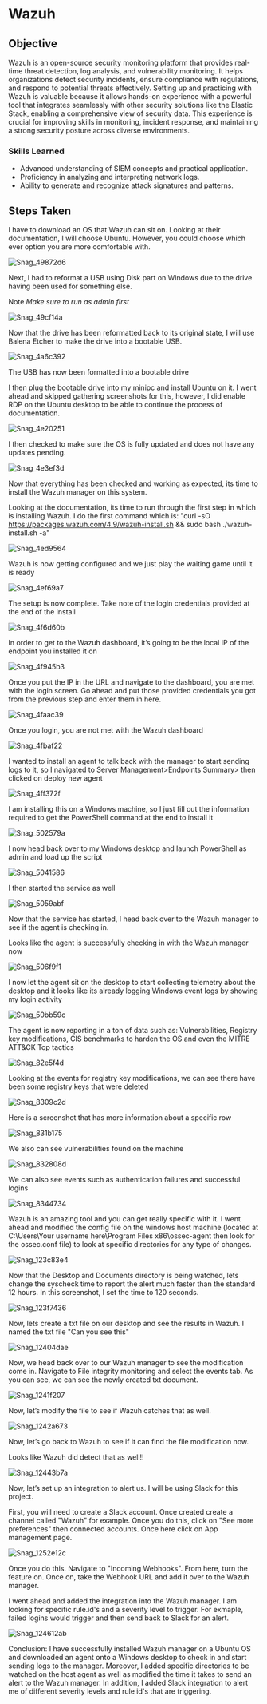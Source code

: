 # Wazuh

## Objective

Wazuh is an open-source security monitoring platform that provides real-time threat detection, log analysis, and vulnerability monitoring. It helps organizations detect security incidents, ensure compliance with regulations, and respond to potential threats effectively. Setting up and practicing with Wazuh is valuable because it allows hands-on experience with a powerful tool that integrates seamlessly with other security solutions like the Elastic Stack, enabling a comprehensive view of security data. This experience is crucial for improving skills in monitoring, incident response, and maintaining a strong security posture across diverse environments.

### Skills Learned

- Advanced understanding of SIEM concepts and practical application.
- Proficiency in analyzing and interpreting network logs.
- Ability to generate and recognize attack signatures and patterns.



## Steps Taken

I have to download an OS that Wazuh can sit on. Looking at their documentation, I will choose Ubuntu. However, you could choose which ever option you are more comfortable with.

![Snag_49872d6](https://github.com/user-attachments/assets/ae7d7fc1-0c0c-4a00-8a00-ade5b88f3cfe)


Next, I had to reformat a USB using Disk part on Windows due to the drive having been used for something else. 

Note *Make sure to run as admin first*

![Snag_49cf14a](https://github.com/user-attachments/assets/dc62b5a7-8bf3-4b4d-ba2d-d8a36c06fc9f)

Now that the drive has been reformatted back to its original state, I will use Balena Etcher to make the drive into a bootable USB. 

![Snag_4a6c392](https://github.com/user-attachments/assets/dbb80c89-8015-42b3-83d5-c4e9c7ea372d)


The USB has now been formatted into a bootable drive


I then plug the bootable drive into my minipc and install Ubuntu on it. I went ahead and skipped gathering screenshots for this, however, I did enable RDP on the Ubuntu desktop to be able to continue the process of documentation. 

![Snag_4e20251](https://github.com/user-attachments/assets/894bfaad-180d-4cbf-8832-4659d3c1fb58)

I then checked to make sure the OS is fully updated and does not have any updates pending. 

![Snag_4e3ef3d](https://github.com/user-attachments/assets/150d911e-1328-4e38-b24c-36225a998762)

Now that everything has been checked and working as expected, its time to install the Wazuh manager on this system. 

Looking at the documentation, its time to run through the first step in which is installing Wazuh. I do the first command which is: "curl -sO https://packages.wazuh.com/4.9/wazuh-install.sh && sudo bash ./wazuh-install.sh -a"

![Snag_4ed9564](https://github.com/user-attachments/assets/be11fd92-c2c2-43ab-a5b7-c7085f10b778)

Wazuh is now getting configured and we just play the waiting game until it is ready

![Snag_4ef69a7](https://github.com/user-attachments/assets/6024217d-c012-414c-aac8-398a2095b39d)

The setup is now complete. Take note of the login credentials provided at the end of the install 

![Snag_4f6d60b](https://github.com/user-attachments/assets/850d05db-3637-4549-9cc4-58796ef752b3)

In order to get to the Wazuh dashboard, it’s going to be the local IP of the endpoint you installed it on

![Snag_4f945b3](https://github.com/user-attachments/assets/6b8406a2-c8c2-420f-832f-b1eb9859bf1f)

Once you put the IP in the URL and navigate to the dashboard, you are met with the login screen. Go ahead and put those provided credentials you got from the previous step and enter them in here. 

![Snag_4faac39](https://github.com/user-attachments/assets/3a6ba18a-60af-46be-ba93-bda0b93df1ac)

Once you login, you are not met with the Wazuh dashboard

![Snag_4fbaf22](https://github.com/user-attachments/assets/abe7ee27-f732-4525-bd66-7b95929edcb8)

I wanted to install an agent to talk back with the manager to start sending logs to it, so I navigated to Server Management>Endpoints Summary> then clicked on deploy new agent 

![Snag_4ff372f](https://github.com/user-attachments/assets/29a07cac-b8f1-4ce0-83de-f9f40e212202)


I am installing this on a Windows machine, so I just fill out the information required to get the PowerShell command at the end to install it

![Snag_502579a](https://github.com/user-attachments/assets/be68d367-3a11-4e93-81ff-4016edbd2d2e)

I now head back over to my Windows desktop and launch PowerShell as admin and load up the script

![Snag_5041586](https://github.com/user-attachments/assets/3c1a8a92-3015-4beb-8926-abd7f084e982)


I then started the service as well 

![Snag_5059abf](https://github.com/user-attachments/assets/da3218d6-bf05-4c8d-8b7b-f741baaa5e16)


Now that the service has started, I head back over to the Wazuh manager to see if the agent is checking in. 

Looks like the agent is successfully checking in with the Wazuh manager now 

![Snag_506f9f1](https://github.com/user-attachments/assets/3325e10e-ad08-4054-bdc7-cad904c0be6c)

I now let the agent sit on the desktop to start collecting telemetry about the desktop and it looks like its already logging Windows event logs by showing my login activity 

![Snag_50bb59c](https://github.com/user-attachments/assets/c9c09112-9c6e-4237-8d1e-5a5b34a302bb)

The agent is now reporting in a ton of data such as: Vulnerabilities, Registry key modifications, CIS benchmarks to harden the OS and even the MITRE ATT&CK Top tactics

![Snag_82e5f4d](https://github.com/user-attachments/assets/3b6330a5-2f9c-44e8-b5c5-9f9ce6f05eeb)


Looking at the events for registry key modifications, we can see there have been some registry keys that were deleted 

![Snag_8309c2d](https://github.com/user-attachments/assets/1b1a69e4-fda1-422a-a258-f5865e669a94)


Here is a screenshot that has more information about a specific row 

![Snag_831b175](https://github.com/user-attachments/assets/5842dd09-8a70-4c09-a140-80f004b6d3df)


We also can see vulnerabilities found on the machine 

![Snag_832808d](https://github.com/user-attachments/assets/9d63e527-59d0-45b6-823b-fbb224a9aeba)

We can also see events such as authentication failures and successful logins

![Snag_8344734](https://github.com/user-attachments/assets/3bd88344-ace8-4be1-9359-556af6385496)


Wazuh is an amazing tool and you can get really specific with it. I went ahead and modified the config file on the windows host machine (located at C:\Users\Your username here\Program Files x86\ossec-agent then look for the ossec.conf file) to look at specific directories for any type of changes. 

![Snag_123c83e4](https://github.com/user-attachments/assets/faeec9ee-6602-45bb-b6d6-7e93e6ca2e1c)

Now that the Desktop and Documents directory is being watched, lets change the syscheck time to report the alert much faster than the standard 12 hours. In this screenshot, I set the time to 120 seconds. 

![Snag_123f7436](https://github.com/user-attachments/assets/988a6884-26db-4a33-a41c-947ea896034f)

Now, lets create a txt file on our desktop and see the results in Wazuh. I named the txt file "Can you see this" 

![Snag_12404dae](https://github.com/user-attachments/assets/a69f70f1-acce-4717-9ee9-062026b69836)

Now, we head back over to our Wazuh manager to see the modification come in. Navigate to File integrity monitoring and select the events tab. As you can see, we can see the newly created txt document. 

![Snag_1241f207](https://github.com/user-attachments/assets/7f7eda83-1424-4a8b-ad13-8e72a80ecd11)

Now, let’s modify the file to see if Wazuh catches that as well. 

![Snag_1242a673](https://github.com/user-attachments/assets/e89e5152-59cf-42a7-8e7e-f42287ddaabc)

Now, let’s go back to Wazuh to see if it can find the file modification now. 

Looks like Wazuh did detect that as well!! 

![Snag_12443b7a](https://github.com/user-attachments/assets/013961e8-c754-44b3-ab2a-b7b4c049d687)

Now, let’s set up an integration to alert us. I will be using Slack for this project. 

First, you will need to create a Slack account. Once created create a channel called "Wazuh" for example. Once you do this, click on "See more preferences" then connected accounts. Once here click on App management page. 

![Snag_1252e12c](https://github.com/user-attachments/assets/5e6fdb2c-3697-41c2-a6e7-5dd521648e74)

Once you do this. Navigate to "Incoming Webhooks". From here, turn the feature on. Once on, take the Webhook URL and add it over to the Wazuh manager.

I went ahead and added the integration into the Wazuh manager. I am looking for specific rule.id's and a severity level to trigger. For exmaple, failed logins would trigger and then send back to Slack for an alert.  

![Snag_124612ab](https://github.com/user-attachments/assets/b8c12e9d-1ce6-4415-9ae9-62f28508e590)


Conclusion: I have successfully installed Wazuh manager on a Ubuntu OS and downloaded an agent onto a Windows desktop to check in and start sending logs to the manager. Moreover, I added specific directories to be watched on the host agent as well as modified the time it takes to send an alert to the Wazuh manager. In addition, I added Slack integration to alert me of different severity levels and rule id's that are triggering.
